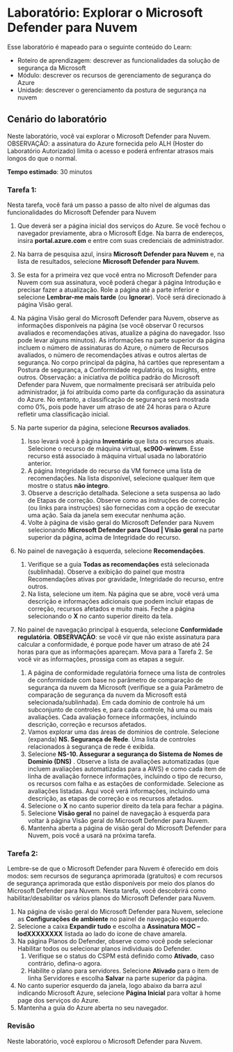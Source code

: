 <!---
---
Laboratório: Título: 'Explore o Microsoft Defender para Nuvem' Roteiro de Aprendizagem/Módulo/Unidade: 'Roteiro de Aprendizagem: descrever as capacidades das soluções de segurança da Microsoft; Módulo 2: descrever as capacidades de gerenciamento de segurança do Azure; Unidade 3: descrever o gerenciamento da postura de segurança na nuvem'
---
--->

# Laboratório: Explorar o Microsoft Defender para Nuvem

Esse laboratório é mapeado para o seguinte conteúdo do Learn:

- Roteiro de aprendizagem: descrever as funcionalidades da solução de segurança da Microsoft
- Módulo: descrever os recursos de gerenciamento de segurança do Azure
- Unidade: descrever o gerenciamento da postura de segurança na nuvem

## Cenário do laboratório

Neste laboratório, você vai explorar o Microsoft Defender para Nuvem.  OBSERVAÇÃO: a assinatura do Azure fornecida pelo ALH (Hoster do Laboratório Autorizado) limita o acesso e poderá enfrentar atrasos mais longos do que o normal.

**Tempo estimado**: 30 minutos

### Tarefa 1:

Nesta tarefa, você fará um passo a passo de alto nível de algumas das funcionalidades do Microsoft Defender para Nuvem

1. Que deverá ser a página inicial dos serviços do Azure.  Se você fechou o navegador previamente, abra o Microsoft Edge. Na barra de endereços, insira **portal.azure.com** e entre com suas credenciais de administrador.

1. Na barra de pesquisa azul, insira **Microsoft Defender para Nuvem** e, na lista de resultados, selecione **Microsoft Defender para Nuvem**.

1. Se esta for a primeira vez que você entra no Microsoft Defender para Nuvem com sua assinatura, você poderá chegar à página Introdução e precisar fazer a atualização.  Role a página até a parte inferior e selecione **Lembrar-me mais tarde** (ou **Ignorar**).  Você será direcionado à página Visão geral.

1. Na página Visão geral do Microsoft Defender para Nuvem, observe as informações disponíveis na página (se você observar 0 recursos avaliados e recomendações ativas, atualize a página do navegador. Isso pode levar alguns minutos).  As informações na parte superior da página incluem o número de assinaturas do Azure, o número de Recursos avaliados, o número de recomendações ativas e outros alertas de segurança.  No corpo principal da página, há cartões que representam a Postura de segurança, a Conformidade regulatória, os Insights, entre outros.  Observação: a iniciativa de política padrão do Microsoft Defender para Nuvem, que normalmente precisará ser atribuída pelo administrador, já foi atribuída como parte da configuração da assinatura do Azure. No entanto, a classificação de segurança será mostrada como 0%, pois pode haver um atraso de até 24 horas para o Azure refletir uma classificação inicial.

1. Na parte superior da página, selecione **Recursos avaliados**. 
    1. Isso levará você à página **Inventário** que lista os recursos atuais. Selecione o recurso de máquina virtual, **sc900-winwm**. Esse recurso está associado à máquina virtual usada no laboratório anterior.
    1. A página Integridade do recurso da VM fornece uma lista de recomendações.  Na lista disponível, selecione qualquer item que mostre o status **não íntegro**.
    1. Observe a descrição detalhada.  Selecione a seta suspensa ao lado de Etapas de correção. Observe como as instruções de correção (ou links para instruções) são fornecidas com a opção de executar uma ação.  Saia da janela sem executar nenhuma ação.
    1. Volte à página de visão geral do Microsoft Defender para Nuvem selecionando **Microsoft Defender para Cloud | Visão geral** na parte superior da página, acima de Integridade do recurso.

1. No painel de navegação à esquerda, selecione **Recomendações**.  
    1. Verifique se a guia **Todas as recomendações** está selecionada (sublinhada).  Observe a exibição do painel que mostra Recomendações ativas por gravidade, Integridade do recurso, entre outros.
    1. Na lista, selecione um item.  Na página que se abre, você verá uma descrição e informações adicionais que podem incluir etapas de correção, recursos afetados e muito mais. Feche a página selecionando o **X** no canto superior direito da tela.

1. No painel de navegação principal à esquerda, selecione **Conformidade regulatória**.  **OBSERVAÇÃO**: se você vir que não existe assinatura para calcular a conformidade, é porque pode haver um atraso de até 24 horas para que as informações apareçam. Mova para a Tarefa 2.  Se você vir as informações, prossiga com as etapas a seguir.
    1. A página de conformidade regulatória fornece uma lista de controles de conformidade com base no parâmetro de comparação de segurança da nuvem da Microsoft (verifique se a guia Parâmetro de comparação de segurança da nuvem da Microsoft está selecionada/sublinhada). Em cada domínio de controle há um subconjunto de controles e, para cada controle, há uma ou mais avaliações. Cada avaliação fornece informações, incluindo descrição, correção e recursos afetados.
    1. Vamos explorar uma das áreas de domínios de controle. Selecione (expanda) **NS. Segurança de Rede**. Uma lista de controles relacionados à segurança de rede é exibida.
    1. Selecione **NS-10. Assegurar a segurança do Sistema de Nomes de Domínio (DNS)** . Observe a lista de avaliações automatizadas (que incluem avaliações automatizadas para a AWS) e como cada item de linha de avaliação fornece informações, incluindo o tipo de recurso, os recursos com falha e as estações de conformidade. Selecione as avaliações listadas.  Aqui você verá informações, incluindo uma descrição, as etapas de correção e os recursos afetados.
    1. Selecione o **X** no canto superior direito da tela para fechar a página.
    1. Selecione **Visão geral** no painel de navegação à esquerda para voltar à página Visão geral do Microsoft Defender para Nuvem.
    1. Mantenha aberta a página de visão geral do Microsoft Defender para Nuvem, pois você a usará na próxima tarefa.

### Tarefa 2:

Lembre-se de que o Microsoft Defender para Nuvem é oferecido em dois modos: sem recursos de segurança aprimorada (gratuitos) e com recursos de segurança aprimorada que estão disponíveis por meio dos planos do Microsoft Defender para Nuvem. Nesta tarefa, você descobrirá como habilitar/desabilitar os vários planos do Microsoft Defender para Nuvem.

1. Na página de visão geral do Microsoft Defender para Nuvem, selecione as **Configurações de ambiente** no painel de navegação esquerdo.
1. Selecione a caixa **Expandir tudo** e escolha a **Assinatura MOC – lodXXXXXXXX** listada ao lado do ícone de chave amarela.
1. Na página Planos do Defender, observe como você pode selecionar Habilitar todos ou selecionar planos individuais do Defender. 
    1. Verifique se o status do CSPM está definido como **Ativado**, caso contrário, defina-o agora.  
    1. Habilite o plano para servidores.  Selecione **Ativado** para o item de linha Servidores e escolha **Salvar** na parte superior da página.
1. No canto superior esquerdo da janela, logo abaixo da barra azul indicando Microsoft Azure, selecione **Página Inicial** para voltar à home page dos serviços do Azure.
1. Mantenha a guia do Azure aberta no seu navegador.

### Revisão

Neste laboratório, você explorou o Microsoft Defender para Nuvem.
